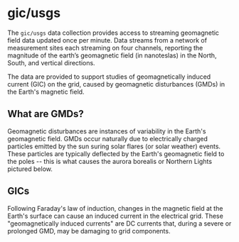 
# gic/usgs

The `gic/usgs` data collection provides access to streaming geomagnetic field data updated once per minute. Data streams from a network of measurement sites each streaming on four channels, reporting the magnitude of the earth’s geomagnetic field (in nanoteslas) in the North, South, and vertical directions. 

The data are provided to support studies of geomagnetically induced current (GIC) on the grid, caused by geomagnetic disturbances (GMDs) in the Earth's magnetic field.

## What are GMDs?

Geomagnetic disturbances are instances of variability in the Earth's geomagnetic field. GMDs occur naturally due to electrically charged particles emitted by the sun suring solar flares (or solar weather) events. These particles are typically deflected by the Earth's geomagnetic field to the poles -- this is what causes the aurora borealis or Northern Lights pictured below.

<!-- [northernlights](lights.png) -->


## GICs

Following Faraday's law of induction, changes in the magnetic field at the Earth's surface can cause an induced current in the electrical grid. These "geomagnetically induced currents" are DC currents that, during a severe or prolonged GMD, may be damaging to grid components.

